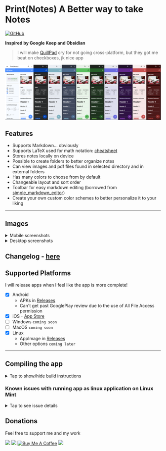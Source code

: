 # Print(Notes) A Better way to take Notes

[![GitHub](https://img.shields.io/github/license/RoBoT095/printnotes)](https://github.com/RoBoT095/printnotes/blob/main/LICENSE)

**Inspired by Google Keep and Obsidian**

> I will make <a href='https://github.com/quillpad/quillpad'>QuillPad</a> cry for not going cross-platform, but they got me beat on checkboxes, jk nice app

<img src="https://github.com/RoBoT095/printnotes/blob/main/images/AllThemes2-smaller.png?raw=true" alt="all themes" />

## Features

- Supports Markdown... obviously
- Supports LaTeX used for math notation: <a href='https://quickref.me/latex'>cheatsheet</a>
- Stores notes locally on device
- Possible to create folders to better organize notes
- Can view images and pdf files found in selected directory and in external folders
- Has many colors to choose from by default
- Changeable layout and sort order
- Toolbar for easy markdown editing (borrowed from [simple_markdown_editor](https://github.com/zahniar88/simple_markdown_editor))
- Create your own custom color schemes to better personalize it to your liking
<!-- - Supports Windows, Mac, Linux, Android, and iOS -->

---

## Images

<details close>
<summary>Mobile screenshots</summary>

<p>
  <img src="https://github.com/RoBoT095/printnotes/blob/main/images/Phone/PhoneGridView.png?raw=true" alt="phone grid view" width=200 />
  <img src="https://github.com/RoBoT095/printnotes/blob/main/images/Phone/PhoneListView.png?raw=true" alt="phone list view" width=200 />
  <img src="https://github.com/RoBoT095/printnotes/blob/main/images/Phone/PhoneTreeView.png?raw=true" alt="phone tree view" width=200 />
  <img src="https://github.com/RoBoT095/printnotes/blob/main/images/Phone/PhoneEditor.png?raw=true" alt="phone editor preview" width=200 />
  <img src="https://github.com/RoBoT095/printnotes/blob/main/images/Phone/PhoneEditing.png?raw=true" alt="phone editor edit" width=200 />
  <img src="https://github.com/RoBoT095/printnotes/blob/main/images/Phone/PhoneSettings.png?raw=true" alt="phone settings" width=200 />
  <img src="https://github.com/RoBoT095/printnotes/blob/main/images/Phone/PhoneAdvancedSearch.png?raw=true" alt="phone tag search" width=200 />
</p>

</details>

<details close>
<summary>Desktop screenshots</summary>

<p>
  <img src="https://github.com/RoBoT095/printnotes/blob/main/images/Desktop/DesktopGridView.png?raw=true" alt="desktop grid view" width=500 />
  <img src="https://github.com/RoBoT095/printnotes/blob/main/images/Desktop/DesktopListView.png?raw=true" alt="desktop list view" width=500 />
  <img src="https://github.com/RoBoT095/printnotes/blob/main/images/Desktop/DesktopTreeView.png?raw=true" alt="desktop tree view" width=500 />
  <img src="https://github.com/RoBoT095/printnotes/blob/main/images/Desktop/DesktopEditor.png?raw=true" alt="desktop editor" width=500 />
</p>
</details>

## Changelog - [here](https://github.com/RoBoT095/printnotes/blob/main/CHANGELOG.md)

## Supported Platforms

I will release apps when I feel like the app is more complete!

- [x] Android
  - APKs in [Releases](https://github.com/RoBoT095/printnotes/releases)
  - Can't get past GooglePlay review due to the use of All File Access permission
- [x] iOS - [App Store](https://apps.apple.com/us/app/print-notes/id6740996365)
- [ ] Windows `coming soon`
- [ ] MacOS `coming soon`
- [x] Linux
  - AppImage in [Releases](https://github.com/RoBoT095/printnotes/releases)
  - Other options `coming later`

---

## Compiling the app

<details close>
<summary>Tap to show/hide build instructions</summary>

**Note:** I personally run flutter version `3.24.5` as of <u>1/21/2025</u>, some instability and crashes I can't seem to fully fix/understand when trying to upgrade the project to use latest stable release of `3.27.3`, especially FilePicker is causing app to crash when selecting directory or file.

Make sure you have a working flutter sdk setup. If not installed, go to [Install - Flutter](https://docs.flutter.dev/get-started/install) and select your platform.

Be sure to disable signing on build.gradle or change keystore to sign the app.

Before you start building, run these commands:

```
$ flutter channel stable
```

```
$ flutter upgrade
```

After that, building is as simple as running these commands:

```
$ flutter pub get
```

```
$ flutter run lib/main.dart
```

```
$ flutter build <target>
```

## Targets available for flutter:

- `aar`: Build a repository containing an AAR and a POM file.
- `apk`: Build an Android APK file from app.
- `appbundle`: Build an Android App Bundle file from app.
- `bundle`: Build the Flutter assets directory from app.
- `web`: Build a web application bundle. **(Won't work because app needs device storage access)**

### Device host specific

In other words, compiling can only be done on device you are compiling for (ex: `app.exe` requires windows)

- `linux`: Build a Linux desktop application.
- `windows`: Build a Windows desktop application.
- `macos`: Build a MacOS desktop application.
  - `ipa`: Build an iOS App Store Package from app.

</details>

### Known issues with running app as linux application on Linux Mint

<details close>
<summary>Tap to see issue details</summary>

**<u>Note: This doesn't seem to affect other types of distros, or when running android emulator</u>**

Running as linux application on flutter version _3.24.0-3.24.3_ causes any **TextFields** to <u>slows down</u> or <u>crash</u> the app (ex. editing note, creating note/folder, searching, etc), best workaround currently is to switch to version [3.22.3 following this link](https://docs.flutter.dev/release/upgrade#switching-to-a-specific-flutter-version) and changing all `onPopInvokedWithResult` to just `onPopInvoked` as it doesn't exist in this version, if you are still having issues, try running `flutter clean` then `flutter run lib/main.dart` again, let me know if you have any other issues or need a step-by-step guide.

</details>

## Donations

Feel free to support me and my work

<a href="https://liberapay.com/RoBoT_095/donate" target="_blank"><img src="https://liberapay.com/assets/widgets/donate.svg" height=30 /></a>
<a href="https://ko-fi.com/robot095/donate" target="_blank"><img src="https://ko-fi.com/img/githubbutton_sm.svg" height=30 /></a>
<a href="https://buymeacoffee.com/robot_095" target="_blank"><img src="https://cdn.buymeacoffee.com/buttons/default-orange.png" alt="Buy Me A Coffee" height="30"></a>
<a href="https://opencollective.com/webpack/donate" target="_blank"><img src="https://opencollective.com/webpack/donate/button@2x.png?color=blue" height=30 /></a>

